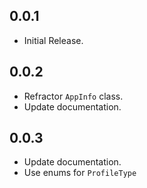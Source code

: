 ## 0.0.1

* Initial Release.

## 0.0.2

* Refractor ```AppInfo``` class.
* Update documentation.


## 0.0.3

* Update documentation.
* Use enums for ```ProfileType```
